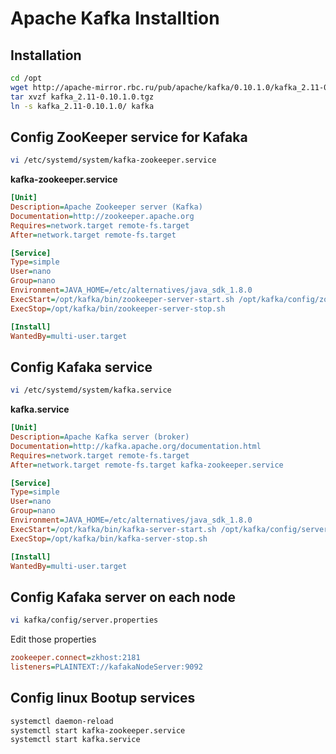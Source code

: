 # Apache Kafka Installtion

## Installation

```sh
cd /opt
wget http://apache-mirror.rbc.ru/pub/apache/kafka/0.10.1.0/kafka_2.11-0.10.1.0.tgz
tar xvzf kafka_2.11-0.10.1.0.tgz
ln -s kafka_2.11-0.10.1.0/ kafka
```

## Config ZooKeeper service for Kafaka

```sh
vi /etc/systemd/system/kafka-zookeeper.service
```

**kafka-zookeeper.service**

```ini
[Unit]
Description=Apache Zookeeper server (Kafka)
Documentation=http://zookeeper.apache.org
Requires=network.target remote-fs.target
After=network.target remote-fs.target

[Service]
Type=simple
User=nano
Group=nano
Environment=JAVA_HOME=/etc/alternatives/java_sdk_1.8.0
ExecStart=/opt/kafka/bin/zookeeper-server-start.sh /opt/kafka/config/zookeeper.properties
ExecStop=/opt/kafka/bin/zookeeper-server-stop.sh

[Install]
WantedBy=multi-user.target
```

## Config Kafaka service

```sh
vi /etc/systemd/system/kafka.service
```

**kafka.service**

```ini
[Unit]
Description=Apache Kafka server (broker)
Documentation=http://kafka.apache.org/documentation.html
Requires=network.target remote-fs.target
After=network.target remote-fs.target kafka-zookeeper.service

[Service]
Type=simple
User=nano
Group=nano
Environment=JAVA_HOME=/etc/alternatives/java_sdk_1.8.0
ExecStart=/opt/kafka/bin/kafka-server-start.sh /opt/kafka/config/server.properties
ExecStop=/opt/kafka/bin/kafka-server-stop.sh

[Install]
WantedBy=multi-user.target
```

## Config Kafaka server on each node

```sh
vi kafka/config/server.properties
```

Edit those properties

```ini
zookeeper.connect=zkhost:2181
listeners=PLAINTEXT://kafakaNodeServer:9092
```

## Config linux Bootup services

```sh
systemctl daemon-reload
systemctl start kafka-zookeeper.service
systemctl start kafka.service
```
